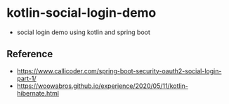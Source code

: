 # kotlin-social-login-demo
- social login demo using kotlin and spring boot
## Reference
- https://www.callicoder.com/spring-boot-security-oauth2-social-login-part-1/
- https://woowabros.github.io/experience/2020/05/11/kotlin-hibernate.html
